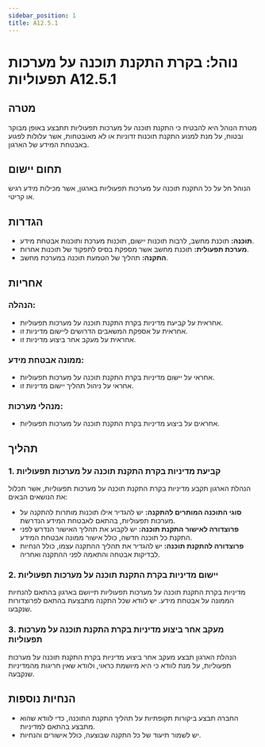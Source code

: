 ```yaml
---
sidebar_position: 1
title: A12.5.1
---
```

# נוהל: בקרת התקנת תוכנה על מערכות תפעוליות A12.5.1

## מטרה
מטרת הנוהל היא להבטיח כי התקנת תוכנה על מערכות תפעוליות תתבצע באופן מבוקר ובטוח, על מנת למנוע התקנת תוכנות זדוניות או לא מאובטחות, אשר עלולות לפגוע באבטחת המידע של הארגון.

## תחום יישום
הנוהל חל על כל התקנת תוכנה על מערכות תפעוליות בארגון, אשר מכילות מידע רגיש או קריטי.

## הגדרות
- **תוכנה:** תוכנת מחשב, לרבות תוכנות יישום, תוכנות מערכת ותוכנות אבטחת מידע.
- **מערכת תפעולית:** תוכנת מחשב אשר מספקת בסיס לתפקוד של תוכנות אחרות.
- **התקנה:** תהליך של הטמעת תוכנה במערכת מחשב.

## אחריות
### הנהלה:
- אחראית על קביעת מדיניות בקרת התקנת תוכנה על מערכות תפעוליות.
- אחראית על אספקת המשאבים הדרושים ליישום מדיניות זו.
- אחראית על מעקב אחר ביצוע מדיניות זו.

### ממונה אבטחת מידע:
- אחראי על יישום מדיניות בקרת התקנת תוכנה על מערכות תפעוליות.
- אחראי על ניהול תהליך יישום מדיניות זו.

### מנהלי מערכות:
- אחראים על ביצוע מדיניות בקרת התקנת תוכנה על מערכות תפעוליות.

## תהליך
### 1. קביעת מדיניות בקרת התקנת תוכנה על מערכות תפעוליות
הנהלת הארגון תקבע מדיניות בקרת התקנת תוכנה על מערכות תפעוליות, אשר תכלול את הנושאים הבאים:
- **סוגי התוכנה המותרים להתקנה:** יש להגדיר אילו תוכנות מותרות להתקנה על מערכות תפעוליות, בהתאם לאבטחת המידע הנדרשת.
- **פרוצדורה לאישור התקנת תוכנה:** יש לקבוע את תהליך האישור הנדרש לפני התקנת כל תוכנה חדשה, כולל אישור ממונה אבטחת המידע.
- **פרוצדורה להתקנת תוכנה:** יש להגדיר את תהליך ההתקנה עצמו, כולל הנחיות לבדיקות אבטחה והתאמה לפני ההתקנה ואחריה.

### 2. יישום מדיניות בקרת התקנת תוכנה על מערכות תפעוליות
מדיניות בקרת התקנת תוכנה על מערכות תפעוליות תייושם בארגון בהתאם להנחיות הממונה על אבטחת מידע. יש לוודא שכל התקנה מתבצעת בהתאם לפרוצדורות שנקבעו.

### 3. מעקב אחר ביצוע מדיניות בקרת התקנת תוכנה על מערכות תפעוליות
הנהלת הארגון תבצע מעקב אחר ביצוע מדיניות בקרת התקנת תוכנה על מערכות תפעוליות, על מנת לוודא כי היא מיושמת כראוי, ולוודא שאין חריגות מהמדיניות שנקבעה.

## הנחיות נוספות
- החברה תבצע ביקורות תקופתיות על תהליך התקנת התוכנה, כדי לוודא שהוא מתבצע בהתאם למדיניות.
- יש לשמור תיעוד של כל התקנה שבוצעה, כולל אישורים והנחיות.